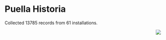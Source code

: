 # Puella Historia

Collected 13785 records from 61 installations.

<p align="right"><img src="https://xn--80aalyho.xn--p1ai/magireco/NAgitan/img/kagome.png" /></p>
